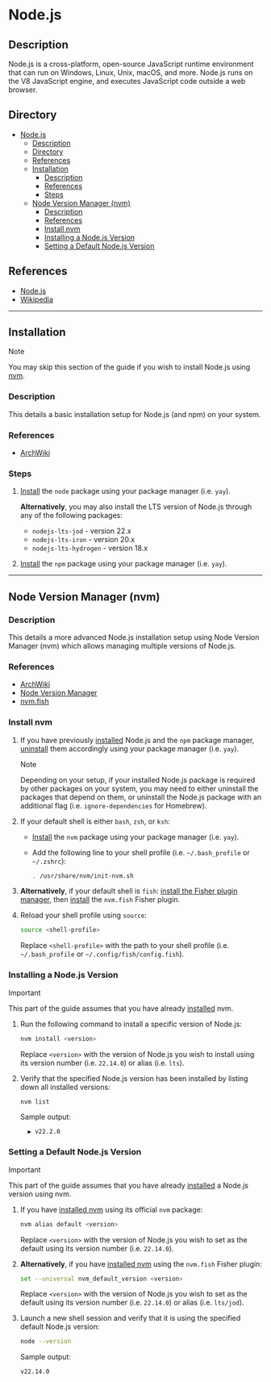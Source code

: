 # Node.js

## Description

Node.js is a cross-platform, open-source JavaScript runtime environment that can run on Windows, Linux, Unix, macOS, and more. Node.js runs on the V8 JavaScript engine, and executes JavaScript code outside a web browser.

## Directory

- [Node.js](#nodejs)
  - [Description](#description)
  - [Directory](#directory)
  - [References](#references)
  - [Installation](#installation)
    - [Description](#description-1)
    - [References](#references-1)
    - [Steps](#steps)
  - [Node Version Manager (nvm)](#node-version-manager-nvm)
    - [Description](#description-2)
    - [References](#references-2)
    - [Install nvm](#install-nvm)
    - [Installing a Node.js Version](#installing-a-nodejs-version)
    - [Setting a Default Node.js Version](#setting-a-default-nodejs-version)

## References

- [Node.js](https://nodejs.org/en)
- [Wikipedia](https://en.wikipedia.org/wiki/Node.js)

---

## Installation

> [!NOTE]  
> You may skip this section of the guide if you wish to install Node.js using [nvm](#node-version-manager-nvm).

### Description

This details a basic installation setup for Node.js (and npm) on your system.

### References

- [ArchWiki](https://wiki.archlinux.org/title/Node.js#Installation)

### Steps

1. [Install](yay.md#install) the `node` package using your package manager (i.e. `yay`).

    **Alternatively**, you may also install the LTS version of Node.js through any of the following packages:

   - `nodejs-lts-jod` - version 22.x
   - `nodejs-lts-iron` - version 20.x
   - `nodejs-lts-hydrogen` - version 18.x

2. [Install](yay.md#install) the `npm` package using your package manager (i.e. `yay`).

---

## Node Version Manager (nvm)

### Description

This details a more advanced Node.js installation setup using Node Version Manager (nvm) which allows managing multiple versions of Node.js.

### References

- [ArchWiki](https://wiki.archlinux.org/title/Node.js#Node_Version_Manager)
- [Node Version Manager](https://github.com/nvm-sh/nvm)
- [nvm.fish](https://github.com/jorgebucaran/nvm.fish)

### Install nvm

1. If you have previously [installed](#installation) Node.js and the `npm` package manager, [uninstall](yay.md#uninstall) them accordingly using your package manager (i.e. `yay`).

    > [!NOTE]  
    > Depending on your setup, if your installed Node.js package is required by other packages on your system, you may need to either uninstall the packages that depend on them, or uninstall the Node.js package with an additional flag (i.e. `ignore-dependencies` for Homebrew).

2. If your default shell is either `bash`, `zsh`, or `ksh`:

   - [Install](yay.md#install) the `nvm` package using your package manager (i.e. `yay`).

   - Add the following line to your shell profile (i.e. `~/.bash_profile` or `~/.zshrc`):

      ```sh
      . /usr/share/nvm/init-nvm.sh
      ```

3. **Alternatively**, if your default shell is `fish`: [install the Fisher plugin manager](fish.md#install-fisher), then [install](fish.md#install-plugins) the `nvm.fish` Fisher plugin.

4. Reload your shell profile using `source`:

    ```sh
    source <shell-profile>
    ```

    Replace `<shell-profile>` with the path to your shell profile (i.e. `~/.bash_profile` or `~/.config/fish/config.fish`).

### Installing a Node.js Version

> [!IMPORTANT]  
> This part of the guide assumes that you have already [installed](#install-nvm) nvm.

1. Run the following command to install a specific version of Node.js:

    ```sh
    nvm install <version>
    ```

    Replace `<version>` with the version of Node.js you wish to install using its version number (i.e. `22.14.0`) or alias (i.e. `lts`).

2. Verify that the specified Node.js version has been installed by listing down all installed versions:

    ```sh
    nvm list
    ```

    Sample output:

    ```
      ▶ v22.2.0
    ```

### Setting a Default Node.js Version

> [!IMPORTANT]  
> This part of the guide assumes that you have already [installed](#installing-a-nodejs-version) a Node.js version using nvm.

1. If you have [installed nvm](#install-nvm) using its official `nvm` package:

    ```sh
    nvm alias default <version>
    ```

    Replace `<version>` with the version of Node.js you wish to set as the default using its version number (i.e. `22.14.0`).

2. **Alternatively**, if you have [installed nvm](#install-nvm) using the `nvm.fish` Fisher plugin:

    ```sh
    set --universal nvm_default_version <version>
    ```

    Replace `<version>` with the version of Node.js you wish to set as the default using its version number (i.e. `22.14.0`) or alias (i.e. `lts/jod`).

3. Launch a new shell session and verify that it is using the specified default Node.js version:

    ```sh
    node --version
    ```

    Sample output:

    ```
    v22.14.0
    ```
